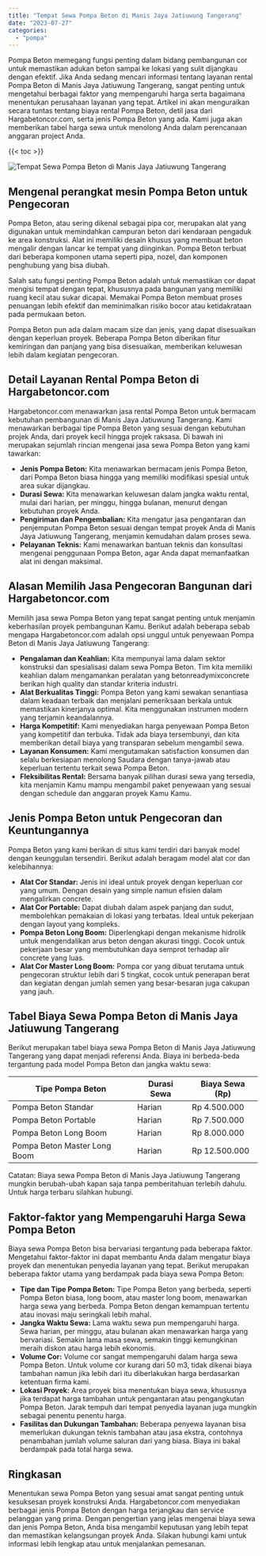 ```yaml
---
title: "Tempat Sewa Pompa Beton di Manis Jaya Jatiuwung Tangerang"
date: "2023-07-27"
categories: 
  - "pompa"
---
```




Pompa Beton memegang fungsi penting dalam bidang pembangunan cor untuk memastikan adukan beton sampai ke lokasi yang sulit dijangkau dengan efektif. Jika Anda sedang mencari informasi tentang layanan rental Pompa Beton di Manis Jaya Jatiuwung Tangerang, sangat penting untuk mengetahui berbagai faktor yang mempengaruhi harga serta bagaimana menentukan perusahaan layanan yang tepat. Artikel ini akan menguraikan secara tuntas tentang biaya rental Pompa Beton, detil jasa dari Hargabetoncor.com, serta jenis Pompa Beton yang ada. Kami juga akan memberikan tabel harga sewa untuk menolong Anda dalam perencanaan anggaran project Anda.

{{< toc >}}

![Tempat Sewa Pompa Beton di Manis Jaya Jatiuwung Tangerang](https://hargareadymixid.github.io/pompa/concrete-pump%20(10).png)

## Mengenal perangkat mesin Pompa Beton untuk Pengecoran

Pompa Beton, atau sering dikenal sebagai pipa cor, merupakan alat yang digunakan untuk memindahkan campuran beton dari kendaraan pengaduk ke area konstruksi. Alat ini memiliki desain khusus yang membuat beton mengalir dengan lancar ke tempat yang diinginkan. Pompa Beton terbuat dari beberapa komponen utama seperti pipa, nozel, dan komponen penghubung yang bisa diubah.

Salah satu fungsi penting Pompa Beton adalah untuk memastikan cor dapat mengisi tempat dengan tepat, khususnya pada bangunan yang memiliki ruang kecil atau sukar dicapai. Memakai Pompa Beton membuat proses penuangan lebih efektif dan meminimalkan risiko bocor atau ketidakrataan pada permukaan beton.

Pompa Beton pun ada dalam macam size dan jenis, yang dapat disesuaikan dengan keperluan proyek. Beberapa Pompa Beton diberikan fitur kemiringan dan panjang yang bisa disesuaikan, memberikan keluwesan lebih dalam kegiatan pengecoran.

## Detail Layanan Rental Pompa Beton di Hargabetoncor.com

Hargabetoncor.com menawarkan jasa rental Pompa Beton untuk bermacam kebutuhan pembangunan di Manis Jaya Jatiuwung Tangerang. Kami menawarkan berbagai tipe Pompa Beton yang sesuai dengan kebutuhan projek Anda, dari proyek kecil hingga projek raksasa. Di bawah ini merupakan sejumlah rincian mengenai jasa sewa Pompa Beton yang kami tawarkan:

- **Jenis Pompa Beton:** Kita menawarkan bermacam jenis Pompa Beton, dari Pompa Beton biasa hingga yang memiliki modifikasi spesial untuk area sukar dijangkau.
- **Durasi Sewa:** Kita menawarkan keluwesan dalam jangka waktu rental, mulai dari harian, per minggu, hingga bulanan, menurut dengan kebutuhan proyek Anda.
- **Pengiriman dan Pengembalian:** Kita mengatur jasa pengantaran dan penjemputan Pompa Beton sesuai dengan tempat proyek Anda di Manis Jaya Jatiuwung Tangerang, menjamin kemudahan dalam proses sewa.
- **Pelayanan Teknis:** Kami menawarkan bantuan teknis dan konsultasi mengenai penggunaan Pompa Beton, agar Anda dapat memanfaatkan alat ini dengan maksimal.

## Alasan Memilih Jasa Pengecoran Bangunan dari Hargabetoncor.com

Memilih jasa sewa Pompa Beton yang tepat sangat penting untuk menjamin keberhasilan proyek pembangunan Kamu. Berikut adalah beberapa sebab mengapa Hargabetoncor.com adalah opsi unggul untuk penyewaan Pompa Beton di Manis Jaya Jatiuwung Tangerang:

- **Pengalaman dan Keahlian:** Kita mempunyai lama dalam sektor konstruksi dan spesialisasi dalam sewa Pompa Beton. Tim kita memiliki keahlian dalam mengamankan peralatan yang betonreadymixconcrete berikan high quality dan standar kriteria industri.
- **Alat Berkualitas Tinggi:** Pompa Beton yang kami sewakan senantiasa dalam keadaan terbaik dan menjalani pemeriksaan berkala untuk memastikan kinerjanya optimal. Kita menggunakan instrumen modern yang terjamin keandalannya.
- **Harga Kompetitif:** Kami menyediakan harga penyewaan Pompa Beton yang kompetitif dan terbuka. Tidak ada biaya tersembunyi, dan kita memberikan detail biaya yang transparan sebelum mengambil sewa.
- **Layanan Konsumen:** Kami mengutamakan satisfaction konsumen dan selalu berkesiapan menolong Saudara dengan tanya-jawab atau keperluan tertentu terkait sewa Pompa Beton.
- **Fleksibilitas Rental:** Bersama banyak pilihan durasi sewa yang tersedia, kita menjamin Kamu mampu mengambil paket penyewaan yang sesuai dengan schedule dan anggaran proyek Kamu Kamu.

## Jenis Pompa Beton untuk Pengecoran dan Keuntungannya

Pompa Beton yang kami berikan di situs kami terdiri dari banyak model dengan keunggulan tersendiri. Berikut adalah beragam model alat cor dan kelebihannya:

- **Alat Cor Standar:** Jenis ini ideal untuk proyek dengan keperluan cor yang umum. Dengan desain yang simple namun efisien dalam mengalirkan concrete.
- **Alat Cor Portable:** Dapat diubah dalam aspek panjang dan sudut, membolehkan pemakaian di lokasi yang terbatas. Ideal untuk pekerjaan dengan layout yang kompleks.
- **Pompa Beton Long Boom:** Diperlengkapi dengan mekanisme hidrolik untuk mengendalikan arus beton dengan akurasi tinggi. Cocok untuk pekerjaan besar yang membutuhkan daya semprot terhadap alir concrete yang luas.
- **Alat Cor Master Long Boom:** Pompa cor yang dibuat terutama untuk pengecoran struktur lebih dari 5 tingkat, cocok untuk penerapan berat dan kegiatan dengan jumlah semen yang besar-besaran juga cakupan yang jauh.

## Tabel Biaya Sewa Pompa Beton di Manis Jaya Jatiuwung Tangerang

Berikut merupakan tabel biaya sewa Pompa Beton di Manis Jaya Jatiuwung Tangerang yang dapat menjadi referensi Anda. Biaya ini berbeda-beda tergantung pada model Pompa Beton dan jangka waktu sewa:

| Tipe Pompa Beton | Durasi Sewa | Biaya Sewa (Rp) |
| --- | --- | --- |
| Pompa Beton Standar | Harian | Rp 4.500.000 |
| Pompa Beton Portable | Harian | Rp 7.500.000 |
| Pompa Beton Long Boom | Harian | Rp 8.000.000 |
| Pompa Beton Master Long Boom | Harian | Rp 12.500.000 |

Catatan: Biaya sewa Pompa Beton di Manis Jaya Jatiuwung Tangerang mungkin berubah-ubah kapan saja tanpa pemberitahuan terlebih dahulu. Untuk harga terbaru silahkan hubungi.

## Faktor-faktor yang Mempengaruhi Harga Sewa Pompa Beton

Biaya sewa Pompa Beton bisa bervariasi tergantung pada beberapa faktor. Mengetahui faktor-faktor ini dapat membantu Anda dalam mengatur biaya proyek dan menentukan penyedia layanan yang tepat. Berikut merupakan beberapa faktor utama yang berdampak pada biaya sewa Pompa Beton:

- **Tipe dan Tipe Pompa Beton:** Tipe Pompa Beton yang berbeda, seperti Pompa Beton biasa, long boom, atau master long boom, menawarkan harga sewa yang berbeda. Pompa Beton dengan kemampuan tertentu atau inovasi maju seringkali lebih mahal.
- **Jangka Waktu Sewa:** Lama waktu sewa pun mempengaruhi harga. Sewa harian, per minggu, atau bulanan akan menawarkan harga yang bervariasi. Semakin lama masa sewa, semakin tinggi kemungkinan meraih diskon atau harga lebih ekonomis.
- **Volume Cor:** Volume cor sangat mempengaruhi dalam harga sewa Pompa Beton. Untuk volume cor kurang dari 50 m3, tidak dikenai biaya tambahan namun jika lebih dari itu diberlakukan harga berdasarkan ketentuan firma kami.
- **Lokasi Proyek:** Area proyek bisa menentukan biaya sewa, khususnya jika terdapat harga tambahan untuk pengantaran atau pengangkutan Pompa Beton. Jarak tempuh dari tempat penyedia layanan juga mungkin sebagai penentu penentu harga.
- **Fasilitas dan Dukungan Tambahan:** Beberapa penyewa layanan bisa memerlukan dukungan teknis tambahan atau jasa ekstra, contohnya penambahan jumlah volume saluran dari yang biasa. Biaya ini bakal berdampak pada total harga sewa.

## Ringkasan

Menentukan sewa Pompa Beton yang sesuai amat sangat penting untuk kesuksesan proyek konstruksi Anda. Hargabetoncor.com menyediakan berbagai jenis Pompa Beton dengan harga terjangkau dan service pelanggan yang prima. Dengan pengertian yang jelas mengenai biaya sewa dan jenis Pompa Beton, Anda bisa mengambil keputusan yang lebih tepat dan memastikan kelangsungan proyek Anda. Silakan hubungi kami untuk informasi lebih lengkap atau untuk menjalankan pemesanan.
